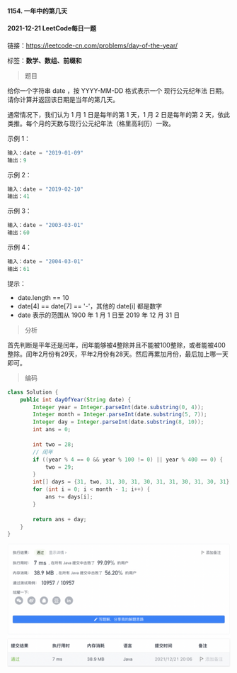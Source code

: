 #### 1154. 一年中的第几天

#### 2021-12-21 LeetCode每日一题

链接：https://leetcode-cn.com/problems/day-of-the-year/

标签：**数学、数组、前缀和**

> 题目

给你一个字符串 date ，按 YYYY-MM-DD 格式表示一个 现行公元纪年法 日期。请你计算并返回该日期是当年的第几天。

通常情况下，我们认为 1 月 1 日是每年的第 1 天，1 月 2 日是每年的第 2 天，依此类推。每个月的天数与现行公元纪年法（格里高利历）一致。

示例 1：

```java
输入：date = "2019-01-09"
输出：9
```

示例 2：

```java
输入：date = "2019-02-10"
输出：41
```

示例 3：

```java
输入：date = "2003-03-01"
输出：60
```

示例 4：

```java
输入：date = "2004-03-01"
输出：61
```


提示：

- date.length == 10
- date[4] == date[7] == '-'，其他的 date[i] 都是数字
- date 表示的范围从 1900 年 1 月 1 日至 2019 年 12 月 31 日

> 分析

首先判断是平年还是闰年，闰年能够被4整除并且不能被100整除，或者能被400整除。闰年2月份有29天，平年2月份有28天。然后再累加月份，最后加上哪一天即可。

> 编码

```java
class Solution {
    public int dayOfYear(String date) {
        Integer year = Integer.parseInt(date.substring(0, 4));
        Integer month = Integer.parseInt(date.substring(5, 7));
        Integer day = Integer.parseInt(date.substring(8, 10));
        int ans = 0;

        int two = 28;
        // 闰年
        if ((year % 4 == 0 && year % 100 != 0) || year % 400 == 0) {
            two = 29;
        }
        int[] days = {31, two, 31, 30, 31, 30, 31, 31, 30, 31, 30, 31};
        for (int i = 0; i < month - 1; i++) {
            ans += days[i];
        }

        return ans + day;
    }
}
```

![image-20211221201831338](1154.一年中的第几天.assets/image-20211221201831338-0089114.png)